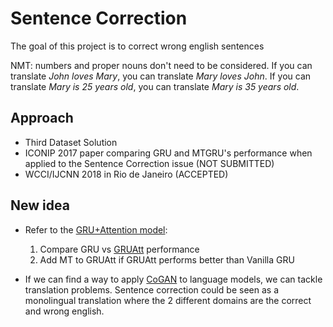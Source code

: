# Sentence Correction
The goal of this project is to correct wrong english sentences

NMT: numbers and proper nouns don't need to be considered. If you can translate *John loves Mary*, you can translate *Mary loves John*. If you can translate *Mary is 25 years old*, you can translate *Mary is 35 years old*.

## Approach
* Third Dataset Solution
* ICONIP 2017 paper comparing GRU and MTGRU's performance when applied to the Sentence Correction issue (NOT SUBMITTED)
* WCCI/IJCNN 2018 in Rio de Janeiro (ACCEPTED)

## New idea
* Refer to the [GRU+Attention model](https://github.com/gcunhase/PaperNotes/blob/master/notes/gruatt.md):
   1. Compare GRU vs [GRUAtt](https://github.com/DeepLearnXMU/CAEncoder-NMT) performance
   2. Add MT to GRUAtt if GRUAtt performs better than Vanilla GRU

* If we can find a way to apply [CoGAN](https://github.com/gcunhase/PaperNotes/edit/master/notes/cogan.md) to language models, we can tackle translation problems. Sentence correction could be seen as a monolingual translation where the 2 different domains are the correct and wrong english.


